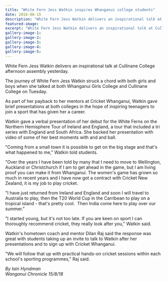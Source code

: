 ```yaml
---
title: "White Fern Jess Watkin inspires Whanganui college students"
date: 2018-08-15
description: "White Fern Jess Watkin delivers an inspirational talk at Cullinane College afternoon assembly yesterday..."
featured-image: 
excerpt: "White Fern Jess Watkin delivers an inspirational talk at Cullinane College afternoon assembly yesterday."
gallery-image-1: 
gallery-image-2: 
gallery-image-3: 
gallery-image-4: 
gallery-image-5: 
---
```


<p><span>White Fern Jess Watkin delivers an inspirational talk at Cullinane College afternoon assembly yesterday.</span></p>
<p class="element element-paragraph">The journey of White Fern Jess Watkin struck a chord with both girls and boys when she talked at both Whanganui Girls College and Cullinane College on Tuesday.</p>
<p class="element element-paragraph">As part of her payback to her mentors at Cricket Whanganui, Watkin gave brief presentations at both colleges in the hope of inspiring teenagers to join a sport that has given her a career.</p>
<p class="element element-paragraph">Watkin gave a verbal presentation of her debut for the White Ferns on the Northern Hemisphere Tour of Ireland and England, a tour that included a tri series with England and South Africa. She backed her presentation with video of some of her best moments with and and ball.</p>
<p class="element element-paragraph">"Coming from a small town it is possible to get on the big stage and that's what happened to me," Watkin told students.</p>
<p class="element element-paragraph">"Over the years I have been told by many that I need to move to Wellington, Auckland or Christchurch if I am to get ahead in the game, but I am living proof you can make it from Whanganui. The women's game has grown so much in recent years and I have now got a contract with Cricket New Zealand, it is my job to play cricket.</p>
<p class="element element-paragraph">"I have just returned from Ireland and England and soon I will travel to Australia to play, then the T20 World Cup in the Carribean to play on a tropical island - that's pretty cool.&nbsp; Then India come here to play over our summer."</p>
<p class="element element-paragraph">"I started young, but it's not too late. If you are keen on sport I can thoroughly recommend cricket, they really look after you," Watkin said.</p>
<p class="element element-paragraph">Watkin's hometown coach and mentor Dilan Raj said the response was great with students taking up an invite to talk to Watkin after her presentations and to sign up with Cricket Whanganui.</p>
<p class="element element-paragraph">"We will follow that up with practical hands-on cricket sessions within each school's sporting programmes," Raj said.</p>
<p class="element element-paragraph"><em>By Iain Hyndman</em><br /><em>Wanganui Chronicle 15/8/18</em></p>

